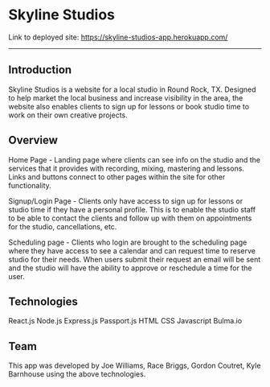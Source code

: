 # Skyline Studios

Link to deployed site:
https://skyline-studios-app.herokuapp.com/

--------------------------------------------------------

## Introduction
Skyline Studios is a website for a local studio in Round Rock, TX. Designed to help market the local business and increase visibility in the area, the website also enables clients to sign up for lessons or book studio time to work on their own creative projects.

## Overview
Home Page - Landing page where clients can see info on the studio and the services that it provides with recording, mixing, mastering and lessons. Links and buttons connect to other pages within the site for other functionality.

Signup/Login Page - Clients only have access to sign up for lessons or studio time if they have a personal profile. This is to enable the studio staff to be able to contact the clients and follow up with them on appointments for the studio, cancellations, etc.

Scheduling page - Clients who login are brought to the scheduling page where they have access to see a calendar and can request time to reserve studio for their needs. When users submit their request an email will be sent and the studio will have the ability to approve or reschedule a time for the user.

## Technologies
React.js
Node.js
Express.js
Passport.js
HTML
CSS
Javascript
Bulma.io

## Team
This app was developed by Joe Williams, Race Briggs, Gordon Coutret, Kyle Barnhouse using the above technologies.
